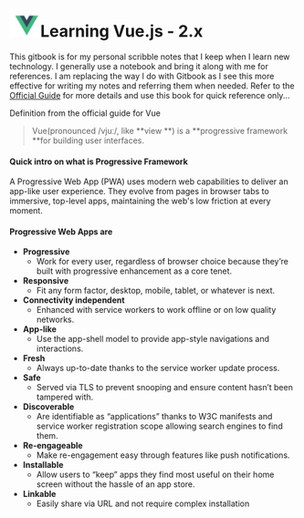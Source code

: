 # ![](/assets/vue.jpg)Learning Vue.js - 2.x

This gitbook is for my personal scribble notes that I keep when I learn new technology. I generally use a notebook and bring it along with me for references. I am replacing the way I do with Gitbook as I see this more effective for writing my notes and referring them when needed. Refer to the [Official Guide](https://vuejs.org/v2/guide/index.html) for more details and use this book for quick reference only...

Definition from the official guide for Vue

> Vue\(pronounced /vjuː/, like **view **\) is a **progressive framework **for building user interfaces.

#### Quick intro on what is Progressive Framework

A Progressive Web App \(PWA\) uses modern web capabilities to deliver an app-like user experience. They evolve from pages in browser tabs to immersive, top-level apps, maintaining the web's low friction at every moment.

#### Progressive Web Apps are

* **Progressive**
  - Work for every user, regardless of browser choice because they’re built with progressive enhancement as a core tenet.
* **Responsive**
  - Fit any form factor, desktop, mobile, tablet, or whatever is next.
* **Connectivity independent**
  - Enhanced with service workers to work offline or on low quality networks.
* **App-like**
  - Use the app-shell model to provide app-style navigations and interactions.
* **Fresh**
  - Always up-to-date thanks to the service worker update process.
* **Safe**
  - Served via TLS to prevent snooping and ensure content hasn’t been tampered with.
* **Discoverable**
  - Are identifiable as “applications” thanks to W3C manifests and service worker registration scope allowing search engines to find them.
* **Re-engageable**
  - Make re-engagement easy through features like push notifications.
* **Installable**
  - Allow users to “keep” apps they find most useful on their home screen without the hassle of an app store.
* **Linkable**
  - Easily share via URL and not require complex installation




